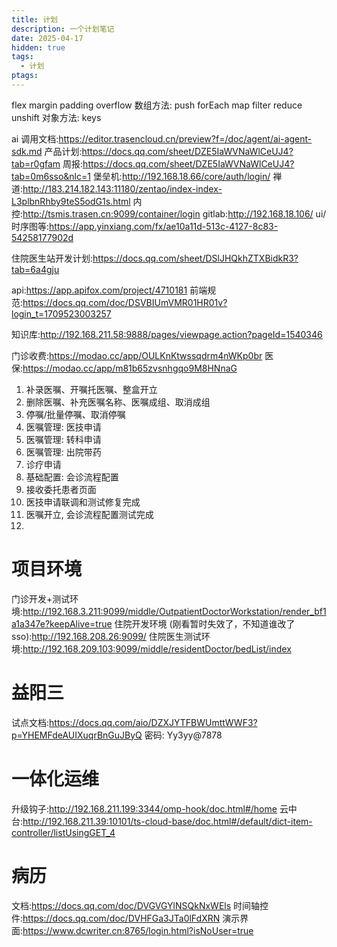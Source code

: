 ```yaml
---
title: 计划
description: 一个计划笔记
date: 2025-04-17
hidden: true
tags:
  - 计划
ptags:
---
```

flex margin padding overflow
数组方法: push forEach map filter   reduce unshift
对象方法: keys

ai 调用文档:https://editor.trasencloud.cn/preview?f=/doc/agent/ai-agent-sdk.md
产品计划:https://docs.qq.com/sheet/DZE5IaWVNaWlCeUJ4?tab=r0gfam
周报:https://docs.qq.com/sheet/DZE5IaWVNaWlCeUJ4?tab=0m6sso&nlc=1
堡垒机:http://192.168.18.66/core/auth/login/
禅道:http://183.214.182.143:11180/zentao/index-index-L3plbnRhby9teS5odG1s.html
内控:http://tsmis.trasen.cn:9099/container/login
gitlab:http://192.168.18.106/
ui/时序图等:https://app.yinxiang.com/fx/ae10a11d-513c-4127-8c83-54258177902d

住院医生站开发计划:https://docs.qq.com/sheet/DSlJHQkhZTXBidkR3?tab=6a4gju

api:https://app.apifox.com/project/4710181
前端规范:https://docs.qq.com/doc/DSVBIUmVMR01HR01v?login_t=1709523003257

知识库:http://192.168.211.58:9888/pages/viewpage.action?pageId=1540346

门诊收费:https://modao.cc/app/OULKnKtwssqdrm4nWKp0br
医保:https://modao.cc/app/m81b65zvsnhgqo9M8HNnaG
1. 补录医嘱、开嘱托医嘱、整盒开立
2. 删除医嘱、补充医嘱名称、医嘱成组、取消成组
3. 停嘱/批量停嘱、取消停嘱
4. 医嘱管理: 医技申请
5. 医嘱管理: 转科申请
6. 医嘱管理: 出院带药
7. 诊疗申请
8. 基础配置: 会诊流程配置
9. 接收委托患者页面
10. 医技申请联调和测试修复完成
11. 医嘱开立, 会诊流程配置测试完成
7.
# 项目环境
门诊开发+测试环境:http://192.168.3.211:9099/middle/OutpatientDoctorWorkstation/render_bf1a1a347e?keepAlive=true
住院开发环境 (刚看暂时失效了，不知道谁改了 sso):http://192.168.208.26:9099/
住院医生测试环境:http://192.168.209.103:9099/middle/residentDoctor/bedList/index
# 益阳三
试点文档:https://docs.qq.com/aio/DZXJYTFBWUmttWWF3?p=YHEMFdeAUIXuqrBnGuJByQ
密码: Yy3yy@7878
# 一体化运维
升级钩子:http://192.168.211.199:3344/omp-hook/doc.html#/home
云中台:http://192.168.211.39:10101/ts-cloud-base/doc.html#/default/dict-item-controller/listUsingGET_4

# 病历
文档:https://docs.qq.com/doc/DVGVGYlNSQkNxWEls
时间轴控件:https://docs.qq.com/doc/DVHFGa3JTa0lFdXRN
演示界面:https://www.dcwriter.cn:8765/login.html?isNoUser=true
